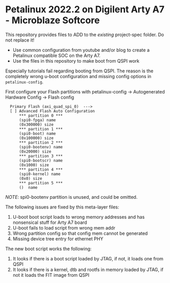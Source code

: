 # Petalinux 2022.2 on Digilent Arty A7 - Microblaze Softcore

This repository provides files to ADD to the *existing* project-spec folder. Do not replace it!

* Use common configuration from youtube and/or blog to create a Petalinux compatible SOC on the Arty A7.
* Use the files in this repository to make boot from QSPI work

Especially tutorials fail regarding booting from QSPI. The reason is the completely wrong u-boot configuration
and missing config options in `petalinux-config`.

First configure your Flash partitions with petalinux-config -> Autogenerated Hardware Config -> Flash config

```
  Primary Flash (axi_quad_spi_0)  --->
  [ ] Advanced Flash Auto Configuration
      *** partition 0 ***
      (spi0-fpga) name
      (0x300000) size
      *** partition 1 ***
      (spi0-boot) name
      (0x100000) size
      *** partition 2 ***
      (spi0-bootenv) name
      (0x20000) size
      *** partition 3 ***
      (spi0-bootscr) name
      (0x1000) size
      *** partition 4 ***
      (spi0-kernel) name
      (0x0) size
      *** partition 5 ***
      ()  name
```                                                           

*NOTE*: spi0-bootenv partition is unused, and could be omitted.

The following issues are fixed by this meta-layer files:

1. U-boot boot script loads to wrong memory addresses and has nonsensical stuff for Arty A7 board
2. U-boot fails to load script from wrong mem addr 
3. Wrong partition config so that config mem cannot be generated
4. Missing device tree entry for ethernet PHY

The new boot script works the following:

1. It looks if there is a boot script loaded by JTAG, if not, it loads one from QSPI
2. It looks if there is a kernel, dtb and rootfs in memory loaded by JTAG, if not it loads the
   FIT image from QSPI
